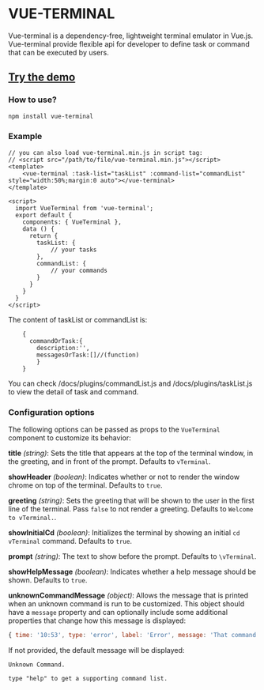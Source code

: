 # VUE-TERMINAL
Vue-terminal is a dependency-free, lightweight terminal emulator in Vue.js. Vue-terminal provide flexible api for developer to define task or command that can be executed by users.
## [Try the demo](https://xiaofeixu.cn/vue-terminal)

### How to use?
```bash
npm install vue-terminal
```
### Example

```vue
// you can also load vue-terminal.min.js in script tag:
// <script src="/path/to/file/vue-terminal.min.js"></script>
<template>
	<vue-terminal :task-list="taskList" :command-list="commandList" style="width:50%;margin:0 auto"></vue-terminal>
</template>

<script>
  import VueTerminal from 'vue-terminal';
  export default {
    components: { VueTerminal },
    data () {
      return {
        taskList: {
            // your tasks
        },
        commandList: {
            // your commands
        }
      }
    }
  }
</script>
```
The content of taskList or commandList is:
```vue
    {
      commandOrTask:{
        description:'',
        messagesOrTask:[]//(function)
        }
    }
```
You can check /docs/plugins/commandList.js and  /docs/plugins/taskList.js to view the detail of task and command.

### Configuration options

The following options can be passed as props to the `VueTerminal` component to customize its behavior:

**title** _(string)_: Sets the title that appears at the top of the terminal window, in the greeting, and in front of the prompt. Defaults to `vTerminal`.

**showHeader** _(boolean)_: Indicates whether or not to render the window chrome on top of the terminal. Defaults to `true`.

**greeting** _(string)_: Sets the greeting that will be shown to the user in the first line of the terminal. Pass `false` to not render a greeting. Defaults to `Welcome to vTerminal.`.

**showInitialCd** _(boolean)_: Initializes the terminal by showing an initial `cd vTerminal` command. Defaults to `true`.

**prompt** _(string)_: The text to show before the prompt. Defaults to `\vTerminal`.

**showHelpMessage** _(boolean)_: Indicates whether a help message should be shown.  Defaults to `true`.

**unknownCommandMessage** _(object)_: Allows the message that is printed when an unknown command is run to be customized. This object should have a `message` property and can optionally include some additional properties that change how this message is displayed:

```js
{ time: '10:53', type: 'error', label: 'Error', message: 'That command is not recognized!' },
```

If not provided, the default message will be displayed:

```
Unknown Command.

type "help" to get a supporting command list.
```
